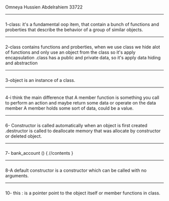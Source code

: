###

Omneya Hussien Abdelrahiem
33722

---------------------------------------------------
###
1-class: it's a fundamental oop item, that contain a bunch of functions and proberties that describe the behavior of a group of similar objects.

-------
###
2-class contains functions and proberties, when we use class we hide alot of functions and only use an object from the class
so it's apply encapsulation
.class has a public and private data, so it's apply data hiding and abstraction

--------
###
3-object is an instance of a class.

---------
###
4-i think the main difference that A member function is something you call to perform an action and maybe return some data or operate on the data member 
A member holds some sort of data, could be a value.

----------
###
6- Constructor is called automatically when an object is first created 
.destructor is called to deallocate memory that was allocate by constructor or deleted object.

-------
###
7- bank_account () { //contents } 

--------
###
8-A default constructor is a constructor which can be called with no arguments.

---------
###
10- this : is a pointer point to the object itself or member functions in class.
